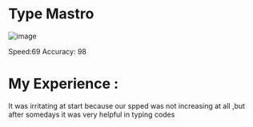# Type Mastro

![image](https://github.com/user-attachments/assets/be1492a3-9766-4216-882d-dff02fa73560)

Speed:69 
Accuracy: 98

# My Experience :
It was irritating at start because our spped was not increasing at all ,but after somedays it was very helpful in typing codes 
